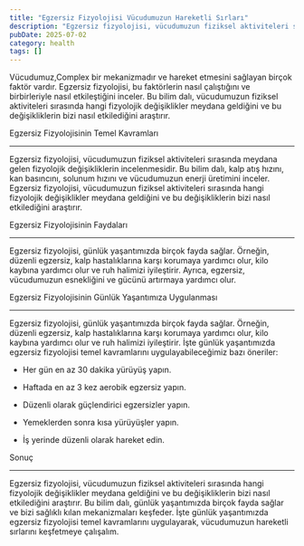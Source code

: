 ```yaml
---
title: "Egzersiz Fizyolojisi Vücudumuzun Hareketli Sırları"
description: "Egzersiz fizyolojisi, vücudumuzun fiziksel aktiviteleri sırasında nasıl çalıştığını ve bizi sağlıklı kılan mekanizmaları inceler. Bu yazıda, egzersiz fizyolo..."
pubDate: 2025-07-02
category: health
tags: []
---
```


Vücudumuz,Complex bir mekanizmadır ve hareket etmesini sağlayan birçok faktör vardır. Egzersiz fizyolojisi, bu faktörlerin nasıl çalıştığını ve birbirleriyle nasıl etkileştiğini inceler. Bu bilim dalı, vücudumuzun fiziksel aktiviteleri sırasında hangi fizyolojik değişiklikler meydana geldiğini ve bu değişikliklerin bizi nasıl etkilediğini araştırır.

Egzersiz Fizyolojisinin Temel Kavramları

-------------------------------------

Egzersiz fizyolojisi, vücudumuzun fiziksel aktiviteleri sırasında meydana gelen fizyolojik değişikliklerin incelenmesidir. Bu bilim dalı, kalp atış hızını, kan basıncını, solunum hızını ve vücudumuzun enerji üretimini inceler. Egzersiz fizyolojisi, vücudumuzun fiziksel aktiviteleri sırasında hangi fizyolojik değişiklikler meydana geldiğini ve bu değişikliklerin bizi nasıl etkilediğini araştırır.

Egzersiz Fizyolojisinin Faydaları

-----------------------------

Egzersiz fizyolojisi, günlük yaşantımızda birçok fayda sağlar. Örneğin, düzenli egzersiz, kalp hastalıklarına karşı korumaya yardımcı olur, kilo kaybına yardımcı olur ve ruh halimizi iyileştirir. Ayrıca, egzersiz, vücudumuzun esnekliğini ve gücünü artırmaya yardımcı olur.

Egzersiz Fizyolojisinin Günlük Yaşantımıza Uygulanması

-------------------------------------------------

Egzersiz fizyolojisi, günlük yaşantımızda birçok fayda sağlar. Örneğin, düzenli egzersiz, kalp hastalıklarına karşı korumaya yardımcı olur, kilo kaybına yardımcı olur ve ruh halimizi iyileştirir. İşte günlük yaşantımızda egzersiz fizyolojisi temel kavramlarını uygulayabileceğimiz bazı öneriler:

* Her gün en az 30 dakika yürüyüş yapın.

* Haftada en az 3 kez aerobik egzersiz yapın.

* Düzenli olarak güçlendirici egzersizler yapın.

* Yemeklerden sonra kısa yürüyüşler yapın.

* İş yerinde düzenli olarak hareket edin.

Sonuç

----------

Egzersiz fizyolojisi, vücudumuzun fiziksel aktiviteleri sırasında hangi fizyolojik değişiklikler meydana geldiğini ve bu değişikliklerin bizi nasıl etkilediğini araştırır. Bu bilim dalı, günlük yaşantımızda birçok fayda sağlar ve bizi sağlıklı kılan mekanizmaları keşfeder. İşte günlük yaşantımızda egzersiz fizyolojisi temel kavramlarını uygulayarak, vücudumuzun hareketli sırlarını keşfetmeye çalışalım.
